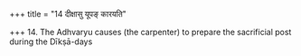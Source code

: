 +++
title = "14 दीक्षासु यूपङ् कारयति"

+++
14. The Adhvaryu causes (the carpenter) to prepare the sacrificial post during the Dīkṣā-days 
